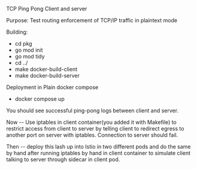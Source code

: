 TCP Ping Pong Client and server

Purpose: Test routing enforcement of TCP/IP traffic in plaintext mode

Building:
* cd pkg
* go mod init
* go mod tidy
* cd ../
* make docker-build-client
* make docker-build-server


Deployment in Plain docker compose
* docker compose up

You should see successful ping-pong logs between client and server.

Now -- Use iptables in client container(you added it with Makefile)
    to restrict access from client to server by telling client to redirect 
egress to another port on server with iptables. Connection to server should fail.

Then -- deploy this lash up into Istio in two different pods and do the same by hand after running 
iptables by hand  in client container to simulate client talking to server through
sidecar in client pod.